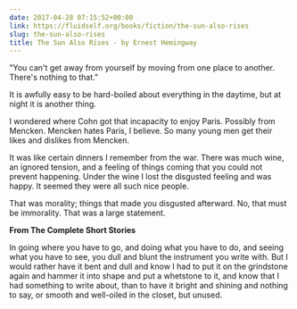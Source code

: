 ```yaml
---
date: 2017-04-28 07:15:52+00:00
link: https://fluidself.org/books/fiction/the-sun-also-rises
slug: the-sun-also-rises
title: The Sun Also Rises - by Ernest Hemingway
---
```


"You can't get away from yourself by moving from one place to another. There's nothing to that."

It is awfully easy to be hard-boiled about everything in the daytime, but at night it is another thing.

I wondered where Cohn got that incapacity to enjoy Paris. Possibly from Mencken. Mencken hates Paris, I believe. So many young men get their likes and dislikes from Mencken.

It was like certain dinners I remember from the war. There was much wine, an ignored tension, and a feeling of things coming that you could not prevent happening. Under the wine I lost the disgusted feeling and was happy. It seemed they were all such nice people.

That was morality; things that made you disgusted afterward. No, that must be immorality. That was a large statement.

**From The Complete Short Stories**

In going where you have to go, and doing what you have to do, and seeing what you have to see, you dull and blunt the instrument you write with. But I would rather have it bent and dull and know I had to put it on the grindstone again and hammer it into shape and put a whetstone to it, and know that I had something to write about, than to have it bright and shining and nothing to say, or smooth and well-oiled in the closet, but unused.
